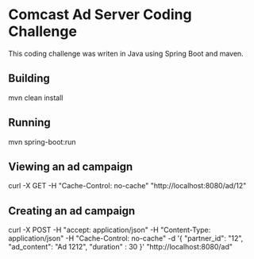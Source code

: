 # Comcast Ad Server Coding Challenge

This coding challenge was writen in Java using Spring Boot and maven.

## Building
mvn clean install

## Running 
mvn spring-boot:run

## Viewing an ad campaign
curl -X GET -H "Cache-Control: no-cache" "http://localhost:8080/ad/12"

## Creating an ad campaign
curl -X POST -H "accept: application/json" -H "Content-Type: application/json" -H "Cache-Control: no-cache"  -d '{
    "partner_id": "12",
    "ad_content": "Ad 1212",
    "duration" : 30
}' "http://localhost:8080/ad"



